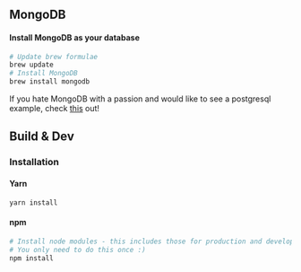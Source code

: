 ## MongoDB

#### Install MongoDB as your database

```bash
# Update brew formulae
brew update
# Install MongoDB
brew install mongodb
```

If you hate MongoDB with a passion and would like to see a postgresql example, check [this](./databases.md) out!

## Build & Dev

### Installation

#### Yarn
```
yarn install
```

#### npm
```bash
# Install node modules - this includes those for production and development
# You only need to do this once :)
npm install
```
